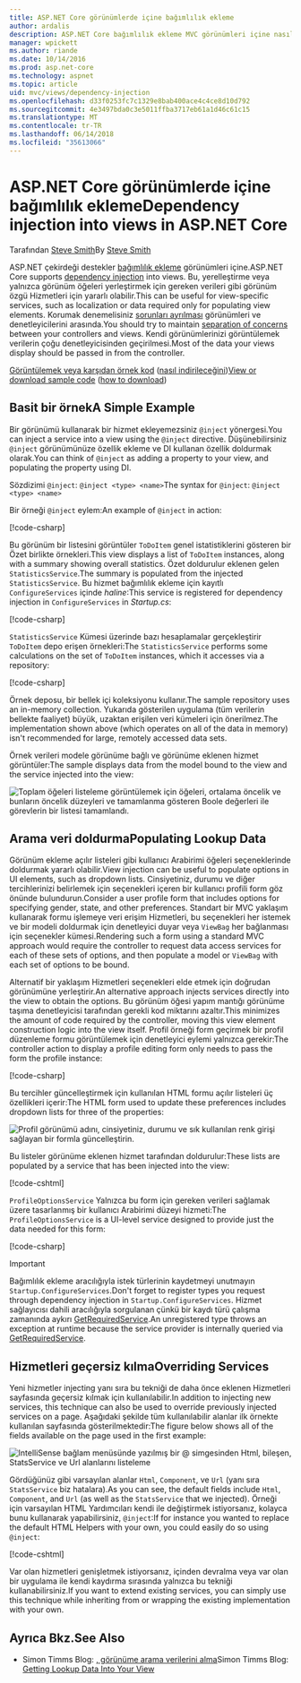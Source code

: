 ```yaml
---
title: ASP.NET Core görünümlerde içine bağımlılık ekleme
author: ardalis
description: ASP.NET Core bağımlılık ekleme MVC görünümleri içine nasıl destekler? öğrenin.
manager: wpickett
ms.author: riande
ms.date: 10/14/2016
ms.prod: asp.net-core
ms.technology: aspnet
ms.topic: article
uid: mvc/views/dependency-injection
ms.openlocfilehash: d33f0253fc7c1329e8bab400ace4c4ce8d10d792
ms.sourcegitcommit: 4e3497bda0c3e5011ffba3717eb61a1d46c61c15
ms.translationtype: MT
ms.contentlocale: tr-TR
ms.lasthandoff: 06/14/2018
ms.locfileid: "35613066"
---
```

# <a name="dependency-injection-into-views-in-aspnet-core"></a><span data-ttu-id="84f1a-103">ASP.NET Core görünümlerde içine bağımlılık ekleme</span><span class="sxs-lookup"><span data-stu-id="84f1a-103">Dependency injection into views in ASP.NET Core</span></span>

<span data-ttu-id="84f1a-104">Tarafından [Steve Smith](https://ardalis.com/)</span><span class="sxs-lookup"><span data-stu-id="84f1a-104">By [Steve Smith](https://ardalis.com/)</span></span>

<span data-ttu-id="84f1a-105">ASP.NET çekirdeği destekler [bağımlılık ekleme](xref:fundamentals/dependency-injection) görünümleri içine.</span><span class="sxs-lookup"><span data-stu-id="84f1a-105">ASP.NET Core supports [dependency injection](xref:fundamentals/dependency-injection) into views.</span></span> <span data-ttu-id="84f1a-106">Bu, yerelleştirme veya yalnızca görünüm öğeleri yerleştirmek için gereken verileri gibi görünüm özgü Hizmetleri için yararlı olabilir.</span><span class="sxs-lookup"><span data-stu-id="84f1a-106">This can be useful for view-specific services, such as localization or data required only for populating view elements.</span></span> <span data-ttu-id="84f1a-107">Korumak denemelisiniz [sorunları ayrılması](http://deviq.com/separation-of-concerns/) görünümleri ve denetleyicilerini arasında.</span><span class="sxs-lookup"><span data-stu-id="84f1a-107">You should try to maintain [separation of concerns](http://deviq.com/separation-of-concerns/) between your controllers and views.</span></span> <span data-ttu-id="84f1a-108">Kendi görünümlerinizi görüntülemek verilerin çoğu denetleyicisinden geçirilmesi.</span><span class="sxs-lookup"><span data-stu-id="84f1a-108">Most of the data your views display should be passed in from the controller.</span></span>

<span data-ttu-id="84f1a-109">[Görüntülemek veya karşıdan örnek kod](https://github.com/aspnet/Docs/tree/master/aspnetcore/mvc/views/dependency-injection/sample) ([nasıl indirileceğini](xref:tutorials/index#how-to-download-a-sample))</span><span class="sxs-lookup"><span data-stu-id="84f1a-109">[View or download sample code](https://github.com/aspnet/Docs/tree/master/aspnetcore/mvc/views/dependency-injection/sample) ([how to download](xref:tutorials/index#how-to-download-a-sample))</span></span>

## <a name="a-simple-example"></a><span data-ttu-id="84f1a-110">Basit bir örnek</span><span class="sxs-lookup"><span data-stu-id="84f1a-110">A Simple Example</span></span>

<span data-ttu-id="84f1a-111">Bir görünümü kullanarak bir hizmet ekleyemezsiniz `@inject` yönergesi.</span><span class="sxs-lookup"><span data-stu-id="84f1a-111">You can inject a service into a view using the `@inject` directive.</span></span> <span data-ttu-id="84f1a-112">Düşünebilirsiniz `@inject` görünümünüze özellik ekleme ve DI kullanan özellik doldurmak olarak.</span><span class="sxs-lookup"><span data-stu-id="84f1a-112">You can think of `@inject` as adding a property to your view, and populating the property using DI.</span></span>

<span data-ttu-id="84f1a-113">Sözdizimi `@inject`: `@inject <type> <name>`</span><span class="sxs-lookup"><span data-stu-id="84f1a-113">The syntax for `@inject`: `@inject <type> <name>`</span></span>

<span data-ttu-id="84f1a-114">Bir örneği `@inject` eylem:</span><span class="sxs-lookup"><span data-stu-id="84f1a-114">An example of `@inject` in action:</span></span>

[!code-csharp[](../../mvc/views/dependency-injection/sample/src/ViewInjectSample/Views/ToDo/Index.cshtml?highlight=4,5,15,16,17)]

<span data-ttu-id="84f1a-115">Bu görünüm bir listesini görüntüler `ToDoItem` genel istatistiklerini gösteren bir Özet birlikte örnekleri.</span><span class="sxs-lookup"><span data-stu-id="84f1a-115">This view displays a list of `ToDoItem` instances, along with a summary showing overall statistics.</span></span> <span data-ttu-id="84f1a-116">Özet doldurulur eklenen gelen `StatisticsService`.</span><span class="sxs-lookup"><span data-stu-id="84f1a-116">The summary is populated from the injected `StatisticsService`.</span></span> <span data-ttu-id="84f1a-117">Bu hizmet bağımlılık ekleme için kayıtlı `ConfigureServices` içinde *haline*:</span><span class="sxs-lookup"><span data-stu-id="84f1a-117">This service is registered for dependency injection in `ConfigureServices` in *Startup.cs*:</span></span>

[!code-csharp[](../../mvc/views/dependency-injection/sample/src/ViewInjectSample/Startup.cs?highlight=6,7&range=15-22)]

<span data-ttu-id="84f1a-118">`StatisticsService` Kümesi üzerinde bazı hesaplamalar gerçekleştirir `ToDoItem` depo erişen örnekleri:</span><span class="sxs-lookup"><span data-stu-id="84f1a-118">The `StatisticsService` performs some calculations on the set of `ToDoItem` instances, which it accesses via a repository:</span></span>

[!code-csharp[](../../mvc/views/dependency-injection/sample/src/ViewInjectSample/Model/Services/StatisticsService.cs?highlight=15,20,25)]

<span data-ttu-id="84f1a-119">Örnek deposu, bir bellek içi koleksiyonu kullanır.</span><span class="sxs-lookup"><span data-stu-id="84f1a-119">The sample repository uses an in-memory collection.</span></span> <span data-ttu-id="84f1a-120">Yukarıda gösterilen uygulama (tüm verilerin bellekte faaliyet) büyük, uzaktan erişilen veri kümeleri için önerilmez.</span><span class="sxs-lookup"><span data-stu-id="84f1a-120">The implementation shown above (which operates on all of the data in memory) isn't recommended for large, remotely accessed data sets.</span></span>

<span data-ttu-id="84f1a-121">Örnek verileri modele görünüme bağlı ve görünüme eklenen hizmet görüntüler:</span><span class="sxs-lookup"><span data-stu-id="84f1a-121">The sample displays data from the model bound to the view and the service injected into the view:</span></span>

![Toplam öğeleri listeleme görüntülemek için öğeleri, ortalama öncelik ve bunların öncelik düzeyleri ve tamamlanma gösteren Boole değerleri ile görevlerin bir listesi tamamlandı.](dependency-injection/_static/screenshot.png)

## <a name="populating-lookup-data"></a><span data-ttu-id="84f1a-123">Arama veri doldurma</span><span class="sxs-lookup"><span data-stu-id="84f1a-123">Populating Lookup Data</span></span>

<span data-ttu-id="84f1a-124">Görünüm ekleme açılır listeleri gibi kullanıcı Arabirimi öğeleri seçeneklerinde doldurmak yararlı olabilir.</span><span class="sxs-lookup"><span data-stu-id="84f1a-124">View injection can be useful to populate options in UI elements, such as dropdown lists.</span></span> <span data-ttu-id="84f1a-125">Cinsiyetiniz, durumu ve diğer tercihlerinizi belirlemek için seçenekleri içeren bir kullanıcı profili form göz önünde bulundurun.</span><span class="sxs-lookup"><span data-stu-id="84f1a-125">Consider a user profile form that includes options for specifying gender, state, and other preferences.</span></span> <span data-ttu-id="84f1a-126">Standart bir MVC yaklaşım kullanarak formu işlemeye veri erişim Hizmetleri, bu seçenekleri her istemek ve bir modeli doldurmak için denetleyici duyar veya `ViewBag` her bağlanması için seçenekler kümesi.</span><span class="sxs-lookup"><span data-stu-id="84f1a-126">Rendering such a form using a standard MVC approach would require the controller to request data access services for each of these sets of options, and then populate a model or `ViewBag` with each set of options to be bound.</span></span>

<span data-ttu-id="84f1a-127">Alternatif bir yaklaşım Hizmetleri seçenekleri elde etmek için doğrudan görünümüne yerleştirir.</span><span class="sxs-lookup"><span data-stu-id="84f1a-127">An alternative approach injects services directly into the view to obtain the options.</span></span> <span data-ttu-id="84f1a-128">Bu görünüm öğesi yapım mantığı görünüme taşıma denetleyicisi tarafından gerekli kod miktarını azaltır.</span><span class="sxs-lookup"><span data-stu-id="84f1a-128">This minimizes the amount of code required by the controller, moving this view element construction logic into the view itself.</span></span> <span data-ttu-id="84f1a-129">Profil örneği form geçirmek bir profil düzenleme formu görüntülemek için denetleyici eylemi yalnızca gerekir:</span><span class="sxs-lookup"><span data-stu-id="84f1a-129">The controller action to display a profile editing form only needs to pass the form the profile instance:</span></span>

[!code-csharp[](../../mvc/views/dependency-injection/sample/src/ViewInjectSample/Controllers/ProfileController.cs?highlight=9,19)]

<span data-ttu-id="84f1a-130">Bu tercihler güncelleştirmek için kullanılan HTML formu açılır listeleri üç özellikleri içerir:</span><span class="sxs-lookup"><span data-stu-id="84f1a-130">The HTML form used to update these preferences includes dropdown lists for three of the properties:</span></span>

![Profil görünümü adını, cinsiyetiniz, durumu ve sık kullanılan renk girişi sağlayan bir formla güncelleştirin.](dependency-injection/_static/updateprofile.png)

<span data-ttu-id="84f1a-132">Bu listeler görünüme eklenen hizmet tarafından doldurulur:</span><span class="sxs-lookup"><span data-stu-id="84f1a-132">These lists are populated by a service that has been injected into the view:</span></span>

[!code-cshtml[](../../mvc/views/dependency-injection/sample/src/ViewInjectSample/Views/Profile/Index.cshtml?highlight=4,16,17,21,22,26,27)]

<span data-ttu-id="84f1a-133">`ProfileOptionsService` Yalnızca bu form için gereken verileri sağlamak üzere tasarlanmış bir kullanıcı Arabirimi düzeyi hizmeti:</span><span class="sxs-lookup"><span data-stu-id="84f1a-133">The `ProfileOptionsService` is a UI-level service designed to provide just the data needed for this form:</span></span>

[!code-csharp[](../../mvc/views/dependency-injection/sample/src/ViewInjectSample/Model/Services/ProfileOptionsService.cs?highlight=7,13,24)]

> [!IMPORTANT]
> <span data-ttu-id="84f1a-134">Bağımlılık ekleme aracılığıyla istek türlerinin kaydetmeyi unutmayın `Startup.ConfigureServices`.</span><span class="sxs-lookup"><span data-stu-id="84f1a-134">Don't forget to register types you request through dependency injection in `Startup.ConfigureServices`.</span></span> <span data-ttu-id="84f1a-135">Hizmet sağlayıcısı dahili aracılığıyla sorgulanan çünkü bir kaydı türü çalışma zamanında aykırı [GetRequiredService](/dotnet/api/microsoft.extensions.dependencyinjection.serviceproviderserviceextensions.getrequiredservice).</span><span class="sxs-lookup"><span data-stu-id="84f1a-135">An unregistered type throws an exception at runtime because the service provider is internally queried via [GetRequiredService](/dotnet/api/microsoft.extensions.dependencyinjection.serviceproviderserviceextensions.getrequiredservice).</span></span>

## <a name="overriding-services"></a><span data-ttu-id="84f1a-136">Hizmetleri geçersiz kılma</span><span class="sxs-lookup"><span data-stu-id="84f1a-136">Overriding Services</span></span>

<span data-ttu-id="84f1a-137">Yeni hizmetler injecting yanı sıra bu tekniği de daha önce eklenen Hizmetleri sayfasında geçersiz kılmak için kullanılabilir.</span><span class="sxs-lookup"><span data-stu-id="84f1a-137">In addition to injecting new services, this technique can also be used to override previously injected services on a page.</span></span> <span data-ttu-id="84f1a-138">Aşağıdaki şekilde tüm kullanılabilir alanlar ilk örnekte kullanılan sayfasında gösterilmektedir:</span><span class="sxs-lookup"><span data-stu-id="84f1a-138">The figure below shows all of the fields available on the page used in the first example:</span></span>

![IntelliSense bağlam menüsünde yazılmış bir @ simgesinden Html, bileşen, StatsService ve Url alanlarını listeleme](dependency-injection/_static/razor-fields.png)

<span data-ttu-id="84f1a-140">Gördüğünüz gibi varsayılan alanlar `Html`, `Component`, ve `Url` (yanı sıra `StatsService` biz hatalara).</span><span class="sxs-lookup"><span data-stu-id="84f1a-140">As you can see, the default fields include `Html`, `Component`, and `Url` (as well as the `StatsService` that we injected).</span></span> <span data-ttu-id="84f1a-141">Örneği için varsayılan HTML Yardımcıları kendi ile değiştirmek istiyorsanız, kolayca bunu kullanarak yapabilirsiniz, `@inject`:</span><span class="sxs-lookup"><span data-stu-id="84f1a-141">If for instance you wanted to replace the default HTML Helpers with your own, you could easily do so using `@inject`:</span></span>

[!code-cshtml[](../../mvc/views/dependency-injection/sample/src/ViewInjectSample/Views/Helper/Index.cshtml?highlight=3,11)]

<span data-ttu-id="84f1a-142">Var olan hizmetleri genişletmek istiyorsanız, içinden devralma veya var olan bir uygulama ile kendi kaydırma sırasında yalnızca bu tekniği kullanabilirsiniz.</span><span class="sxs-lookup"><span data-stu-id="84f1a-142">If you want to extend existing services, you can simply use this technique while inheriting from or wrapping the existing implementation with your own.</span></span>

## <a name="see-also"></a><span data-ttu-id="84f1a-143">Ayrıca Bkz.</span><span class="sxs-lookup"><span data-stu-id="84f1a-143">See Also</span></span>

* <span data-ttu-id="84f1a-144">Simon Timms Blog: [, görünüme arama verilerini alma](http://blog.simontimms.com/2015/06/09/getting-lookup-data-into-you-view/)</span><span class="sxs-lookup"><span data-stu-id="84f1a-144">Simon Timms Blog: [Getting Lookup Data Into Your View](http://blog.simontimms.com/2015/06/09/getting-lookup-data-into-you-view/)</span></span>
